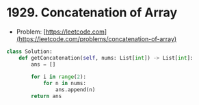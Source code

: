 # 1929. Concatenation of Array

- Problem: [https://leetcode.com](https://leetcode.com/problems/concatenation-of-array)

```python
class Solution:
    def getConcatenation(self, nums: List[int]) -> List[int]:
        ans = []
        
        for i in range(2):
            for n in nums:
                ans.append(n)
        return ans
```